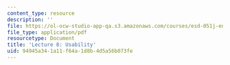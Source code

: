 ```yaml
---
content_type: resource
description: ''
file: https://ol-ocw-studio-app-qa.s3.amazonaws.com/courses/esd-051j-engineering-innovation-and-design-fall-2012/94945a341a11f64a1d8b4d5a56b073fe_MITESD_051JF12_Lec08.pdf
file_type: application/pdf
resourcetype: Document
title: 'Lecture 8: Usability'
uid: 94945a34-1a11-f64a-1d8b-4d5a56b073fe
---
```


